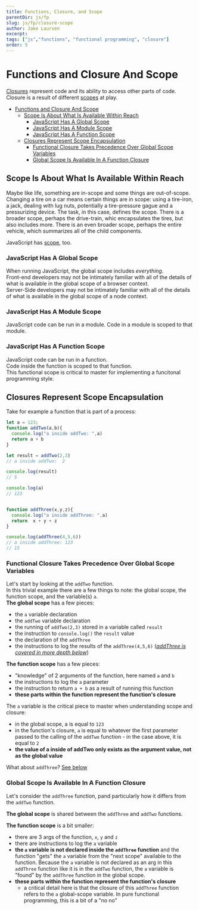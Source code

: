 ```yaml
---
title: Functions, Closure, and Scope
parentDir: js/fp
slug: js/fp/closure-scope
author: Jake Laursen
excerpt: 
tags: ["js","functions", "functional programming", "closure"]
order: 5
---
```


# Functions and Closure And Scope
[Closures](https://developer.mozilla.org/en-US/docs/Web/JavaScript/Closures) represent code and its ability to access other parts of code. Closure is a result of different [scopes](https://developer.mozilla.org/en-US/docs/Web/JavaScript/Closures#closure_scope_chain) at play.   

- [Functions and Closure And Scope](#functions-and-closure-and-scope)
  - [Scope Is About What Is Available Within Reach](#scope-is-about-what-is-available-within-reach)
    - [JavaScript Has A Global Scope](#javascript-has-a-global-scope)
    - [JavaScript Has A Module Scope](#javascript-has-a-module-scope)
    - [JavaScript Has A Function Scope](#javascript-has-a-function-scope)
  - [Closures Represent Scope Encapsulation](#closures-represent-scope-encapsulation)
    - [Functional Closure Takes Precedence Over Global Scope Variables](#functional-closure-takes-precedence-over-global-scope-variables)
    - [Global Scope Is Available In A Function Closure](#global-scope-is-available-in-a-function-closure)

## Scope Is About What Is Available Within Reach
Maybe like life, something are in-scope and some things are out-of-scope.  
Changing a tire on a car means certain things are in scope: using a tire-iron, a jack, dealing with lug nuts, potentially a tire-pressure gague and a pressurizing device. The task, in this case, defines the scope. There is a broader scope, perhaps the drive-train, whic encapsulates the tires, but also includes more. There is an even broader scope, perhaps the entire vehicle, which summarizes all of the child components.   

JavaScript has [scope](https://developer.mozilla.org/en-US/docs/Glossary/Scope), too.  

### JavaScript Has A Global Scope
When running JavaScript, the global scope includes _everything_.  
Front-end developers may not be intimately familiar with all of the details of what is available in the global scope of a browser context.  
Server-Side developers may not be intimately familiar with all of the details of what is available in the global scope of a node context.  

### JavaScript Has A Module Scope
JavaScript code can be run in a module. Code in a module is scoped to that module.  

### JavaScript Has A Function Scope
JavaScript code can be run in a function.  
Code inside the function is scoped to that function.  
This functional scope is critical to master for implementing a funcitonal programming style.  

## Closures Represent Scope Encapsulation
Take for example a function that is part of a process:
```js
let a = 123;
function addTwo(a,b){ 
  console.log("a inside addTwo: ",a)
  return a + b
}

let result = addTwo(2,3)
// a inside addTwo:  2

console.log(result)
// 5

console.log(a)
// 123


function addThree(x,y,z){
  console.log("a inside addThree: ",a)
  return  x + y + z
}

console.log(addThree(4,5,6))
// a inside addThree: 123
// 15
```
### Functional Closure Takes Precedence Over Global Scope Variables
Let's start by looking at the `addTwo` function.  
In this trivial example there are a few things to note: the global scope, the function scope, and the variable(s) `a`.  
**The global scope** has a few pieces:
- the `a` variable declaration
- the `addTwo` variable declaration
- the running of `addTwo(2,3)` stored in a variable called `result`
- the instruction to `console.log()` the `result` value  
- the declaration of the `addThree`
- the instructions to log the results of the `addThree(4,5,6)` (_[addThree is covered in more depth below](#global-scope-is-available)_)

**The function scope** has a few pieces:
- "knowledge" of 2 arguments of the function, here named `a` and `b`
- the instructions to log the `a` parameter
- the instruction to return `a + b` as a result of running this function
- **these parts within the function represent the function's closure**   

The `a` variable is the critical piece to master when understanding scope and closure:
- in the global scope, a is equal to `123`
- in the function's closure, `a` is equal to whatever the first parameter passed to the calling of the `addTwo` function - in the case above, it is equal to `2`
- **the value of a inside of addTwo only exists as the argument value, not as the global value**  

What about `addThree`? [See below](#global-scope-is-available)

### Global Scope Is Available In A Function Closure
Let's consider the `addThree` function, pand particularly how it differs from the `addTwo` function.  

**The global scope** is shared between the `addThree` and `addTwo` functions.  

**The function scope** is a bit smaller:
- there are 3 args of the function, `x`, `y` and `z`
- there are instructions to log the `a` variable
- **the `a` variable is not declared inside the `addThree` function** and the function "gets" the `a` variable from the "next scope" available to the function. Because the `a` variable is not declared as an arg in this `addThree` function like it is in the `addTwo` function, the `a` variable is "found" by the `addThree` function in the global scope.
- **these parts within the function represent the function's closure** 
  - a critical detail here is that the closure of this `addThree` function refers to the `a` global-scope variable. In pure functional programming, this is a bit of a "no no"
